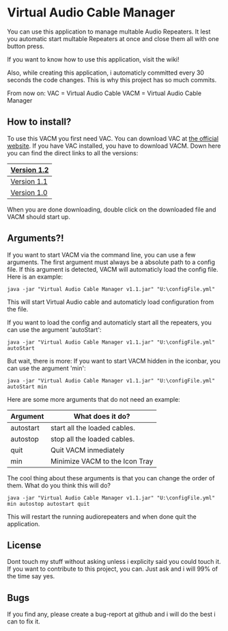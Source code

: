 Virtual Audio Cable Manager
================================

You can use this application to manage multable Audio Repeaters. It lest you automatic start multable Repeaters at once and close them all with one button press. 

If you want to know how to use this application, visit the wiki!

Also, while creating this application, i automaticly committed every 30 seconds the code changes. This is why this project has so much commits.

From now on:
VAC = Virtual Audio Cable
VACM = Virtual Audio Cable Manager


How to install?
----------------
To use this VACM you first need VAC. You can download VAC at [the official website](http://software.muzychenko.net/eng/vac.htm#download). If you have VAC installed, you have to download VACM. Down here you can find the direct links to all the versions:

|[Version 1.2](https://github.com/Sinius15/Virtual-Audio-Cable-Manager/raw/master/release/Virtual%20Audio%20Cable%20Manager%20v1.2.jar)|
|-------------|
| [Version 1.1](https://github.com/Sinius15/Virtual-Audio-Cable-Manager/raw/master/release/Virtual%20Audio%20Cable%20Manager%20v1.1.jar) |
| [Version 1.0](https://github.com/Sinius15/Virtual-Audio-Cable-Manager/raw/master/release/Virtual%20Audio%20Cable%20Manager%20v1.0.jar) |

When you are done downloading, double click on the downloaded file and VACM should start up.

Arguments?!
----------------
If you want to start VACM via the command line, you can use a few arguments. The first argument must always be a absolute path to a config file. If this argument is detected, VACM will automaticly load the config file. Here is an example:
````
java -jar "Virtual Audio Cable Manager v1.1.jar" "U:\configFile.yml"
````
This will start Virtual Audio cable and automaticly load configuration from the file.

If you want to load the config and automaticly start all the repeaters, you can use the argument 'autoStart':
````
java -jar "Virtual Audio Cable Manager v1.1.jar" "U:\configFile.yml" autoStart
````

But wait, there is more: If you want to start VACM hidden in the iconbar, you can use the argument 'min':
````
java -jar "Virtual Audio Cable Manager v1.1.jar" "U:\configFile.yml" autoStart min
````
Here are some more arguments that do not need an example:

|Argument|What does it do?|
|-------|-------|
|autostart| start all the loaded cables.|
|autostop | stop all the loaded cables.|
|quit | Quit VACM inmediately|
|min | Minimize VACM to the Icon Tray|

The cool thing about these arguments is that you can change the order of them. What do you think this will do?
````
java -jar "Virtual Audio Cable Manager v1.1.jar" "U:\configFile.yml" min autostop autostart quit
````
This will restart the running audiorepeaters and when done quit the application.



License
----------------
Dont touch my stuff without asking unless i explicity said you could touch it. If you want to contribute to this project, you can. Just ask and i will 99% of the time say yes.

Bugs
----------------
If you find any, please create a bug-report at github and i will do the best i can to fix it.
